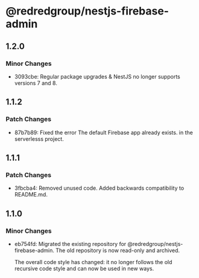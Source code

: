 # @redredgroup/nestjs-firebase-admin

## 1.2.0

### Minor Changes

- 3093cbe: Regular package upgrades & NestJS no longer supports versions 7 and 8.

## 1.1.2

### Patch Changes

- 87b7b89: Fixed the error The default Firebase app already exists. in the serverlesss project.

## 1.1.1

### Patch Changes

- 3fbcba4: Removed unused code. Added backwards compatibility to README.md.

## 1.1.0

### Minor Changes

- eb754fd: Migrated the existing repository for @redredgroup/nestjs-firebase-admin. The old repository is now read-only and archived.

  The overall code style has changed: it no longer follows the old recursive code style and can now be used in new ways.

